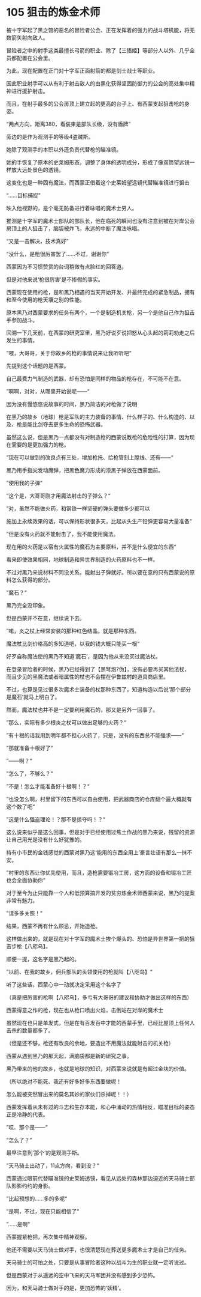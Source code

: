 # 105 狙击的炼金术师

被十字军起了黑之馆的恶名的冒险者公会、正在发挥着的强力的战斗塔机能，将无数箭矢射向敌人。

冒险者之中的射手这类最擅长弓箭的职业、除了【三猎姬】等部分人以外、几乎全员都配置在公会里。

为此，现在配置在正门对十字军正面射箭的都是剑士战士等职业。

因此职业射手可以从有利于射击敌人的由黑化获得坚固防御力的公会的高处集中精神进行援护射击。

而且，在射手最多的公会房顶上建立起的更高的台子上、有西蒙支起狙击枪的身姿。

“两点方向，距离380，看装束是部队长级，没有盾牌”

旁边的是作为观测手的等级4盗贼斯。

她除了观测手的本职以外还负责代替枪的瞄准镜。

她的手恢复了原本的史莱姆形态，调整了身体的透明成分，形成了像双筒望远镜一样放大远处景色的透镜。

这变化也是一种固有魔法，而西蒙正借着这个史莱姆望远镜代替瞄准镜进行狙击

“……目标捕捉”

映入他视野的，是个毫无防备进行着咏唱的魔术士男人。

推测是十字军的魔术士部队的部队长，他在临死的瞬间也没有注意到被在对岸公会房顶上的人狙击了，脑袋被炸飞，永远的中断了魔法咏唱。

“又是一击解决，技术真好”

“没什么，是枪很厉害罢了……不过，谢谢你”

西蒙因为不习惯赞赏的台词稍微有点脸红的回答道。

但是对他来说‘枪很厉害’是不掺假的事实。

西蒙现在使用的枪，是和黑乃相遇的当天开始开发、并最终完成的紧急制品，拥有和至今使用的枪天壤之别的性能。

原本黑乃对西蒙要求的任务有两个，一个是制造机关枪，另一个是他自己作为狙击手参加战斗。

回溯一下几天前，在西蒙的研究室里，黑乃好说歹说把怒从心头起的莉莉劝走之后发生的事情。

”喂，大哥哥，关于你故乡的枪的事情说来让我听听吧“

先提到这个话题的是西蒙。

自己最费力气制造的武器，却有恐怕是同样的物品的枪存在，不可能不在意。

”啊啊，对对，从哪里开始说呢——“

因为没有慢悠悠说故事的时间，黑乃简洁的对枪做了说明

在黑乃的故乡（地球）枪是军队的主力装备的事情、什么样子的、什么构造的、以及、枪是能比剑夺去更多生命的恐怖武器。

虽然这么说，但是黑乃一点都没有对制造枪的西蒙说教枪的危险性的打算，因为现在需要的是更加强力的枪。

”现在可以做到的改良点有三处，增加枪托、给枪管刻上膛线、还有——“

黑乃用手指尖发动魔弹，把黑色魔力形成的漆黑子弹放在西蒙面前。

”使用我的子弹“

”这个是，大哥哥刚才用魔法射击的子弹么？“

”对，虽然不能做火药，和钢铁一样坚硬的弹头要做多少都可以

施加上永续效果的话，可以保持形状很多天，比起从头生产铅弹更容易大量准备“

”但是没有火药就不能射击了，我不能使用魔法。

现在用的火药是以宿有火属性的魔石为主要原料，并不是什么便宜的东西“

看来即使效果相同，地球制造和异世界制造的火药原料也不一样。

不过对黑乃来说材料不同没关系，能射出子弹就好。所以要在意的只有西蒙说的原料怎么获得的部分。

”魔石？“

黑乃完全没印象。

但是西蒙并不在意，继续说下去。

”喏，炎之杖上经常安装的那种红色结晶，就是那种东西。

魔法杖比剑价格高的多知道吧，以我的钱大概只能买一根“

好歹自称魔法使的黑乃不知道‘魔石’，是因为他从来没买过魔法杖。

在登录冒险者的时候，黑乃已经得到了【黑弩炮?伪】，没有必要再买其他法杖，而且少见的黑魔法或者暗属性的杖也不会摆在伊鲁兹村的道具商店里。

不过，也算是见过很多次魔术士装备的杖那种东西了，知道构造以后说‘那个部分是魔石’就马上明白了。

然而，魔法杖也并不是一定要利用魔石的，那又是另外一回事了。

”那么，实际有多少根炎之杖可以做出足够的火药？“

”有十根的话我用到明年都不担心火药了，只是，没有的东西总不能强求——“

”那就准备十根好了“

”——啊？“

”怎么了，不够么？“

”不是！怎么才能准备好十根啊！？“

”也没怎么啊，村里留下的东西可以自由使用，把武器商店的仓库翻个遍大概就有这个数了吧“

”这是什么强盗理论！？那不是掠夺吗！？“

这么说来似乎是这么回事，但是对于已经使用过焦土作战的黑乃来说，残留的资源让自己用光是没有什么好犹豫的。

持有小市民的金钱感觉的西蒙对黑乃这‘能用的东西全用上’豪言壮语有那么一抹不安。

”村里的东西让你优先使用，而且，造枪需要锻冶工房，这方面的设备和锻冶工匠也会全面协助你“

对于至今为止只能靠一个人和低预算搞开发的贫穷炼金术师西蒙来说，黑乃的提案非常有魅力。

”请多多关照！“

结果，西蒙不再有什么顾忌，开始造枪。

这样做出来的，就是现在对十字军的魔术士挨个爆头的、恐怕是异世界第一把的狙击步枪【八咫乌】。

顺便一提，这名字是黑乃起的。

”以前、在我的故乡，佣兵部队的头领使用的枪就叫【八咫乌】“

听了这些话，西蒙心中一动就决定采用这个名字了

（真是把厉害的枪啊【八咫乌】，多亏有大哥哥的建议和协助才做出这样的东西）

西蒙得意之作的枪，现在也从枪口喷出火焰，击倒站在对岸的魔术士

虽然现在也只是单发式，但是在有百发百中才能的西蒙手里，已经比屋顶上任何人击杀的数量都多了。

（但是还不够，枪还有改良的余地，要造出不用魔法就能射击的机关枪）

西蒙从遇到黑乃的那天起，满脑袋都是新的研究之事。

黑乃带来的他的故乡，也就是地球的知识，对西蒙来说就是有超过金块的价值。

（所以绝对不能死、我还有好多好多东西要做呢！

怎么能被突然冒出来的莫名其妙的家伙们杀掉呢！！）

西蒙发挥着从未有过的斗志和生存本能，和心中涌动的热情相反，瞄准目标的姿态正是冷静的代表。

”哎、那个是——“

”怎么了？“

最早注意到‘那个’的是观测手斯。

”天马骑士出动了，11点方向，看到没？“

西蒙通过眼前代替瞄准镜的史莱姆透镜，看见从远处的森林那边迫近的天马骑士部队影影约约的身影。

”比起预想的……多的多呢“

”是啊，不过，现在只能相信了“

”……是啊“

西蒙握紧枪把，再次集中精神观察。

他还不需要以天马骑士做对手，也很清楚现在葬送更多魔术士才是自己的任务。

天马骑士的可怕之处，只要是从事冒险者这种以战斗为生的职业就一定听说过。

但是西蒙对于从遥远的空中飞来的天马军团并没有感到多少恐怖。

因为，和天马骑士做对手的是，更加恐怖的‘妖精’。
